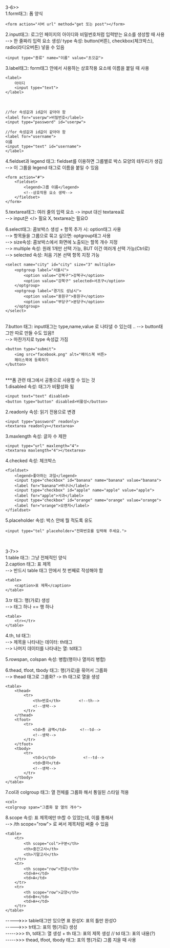 3-6>></br>
1.form태그: 폼 양식</br>

    <form action="서버 url" method="get 또는 post"></form>

2.input태그: 로그인 페이지의 아이디와 비밀번호처럼 입력받는 요소를 생성할 때 사용</br>
--> 한 줄짜리 입력 요소 생성/ type 속성: button(버튼), checkbox(체크박스), radio(라디오버튼) 넣을 수 있음

    <input type="종류" name="이름" value="초깃값">

3.label태그: form태그 안에서 사용하는 상호작용 요소에 이름을 붙일 때 사용</br>

    <label>
        아이디
        <input type="text">
    </label>
</br>

    //for 속성값과 id값이 같아야 함
    <label for="userpw">비밀번호</label>
    <input type="password" id="userpw">

    //for 속성값과 id값이 같아야 함
    <label for="username">
    이름
    <input type="text" id="username">
    </label>


4.fieldset과 legend 태그: fieldset를 이용하면 그룹별로 박스 모양의 테두리가 생김</br>
--> 이 그룹을 legend 태그로 이름을 붙일 수 있음

    <form action="#">
        <fieldset>
            <legend>그룹 이름</legend>
            <!--상호작용 요소 생략-->
        </fieldset>
    </form>


5.textarea태그: 여러 줄의 입력 요소  ->  input 대신 textarea로</br>
--> input은 </> 필요 X, textarea는 필요O</br>


6.select태그: 콤보박스 생성  +  항목 추가 시: option태그 사용</br>
--> 항목들을 그룹으로 묶고 싶으면: optgroup태그 사용 </br>
--> size속성: 콤보박스에서 화면에 노출되는 할목 개수 지정</br>
--> multiple 속성: 원래 1개만 선택 가능, BUT 이건 여러개 선택 가능(Ctrl로)</br>
--> selected 속성: 처음 기본 선택 항목 지정 가능


    <select name="city" id="city" size="3" multiple>
        <optgroup label="서울시">
            <option value="강북구">강북구</option>
            <option value="강북구" selected>서초구</option>
        </optgroup>
        <optgroup label="경기도 성남시">
            <option value="중원구">중원구</option>
            <option value="부당구">분당구</option>
        </optgroup>
    </select>

</br>
7.button 태그: input태그는 type,name,value 로 나타낼 수 있는데 .. --> button태그만 따로 만들 수도 있음!!</br>
--> 마찬가지로 type 속성값 가짐

    <button type="submit">
        <img src="facebook.png" alt="페이스북 버튼>
        페이스북에 등록하기
    </button>

</br>
***폼 관련 태그에서 공통으로 사용할 수 있는 것</br>
1.disabled 속성: 태그가 비활성화 됨</br>
    
    <input text="text" disabled>
    <button type="button" disabled>비활성</button>

2.readonly 속성: 읽기 전용으로 변경</br>

    <input type="password" readonly>
    <textarea readonly></textarea>

3.maxlength 속성: 글자 수 제한</br>

    <input type="url" maxlength="4">
    <textarea maxlength="4"></textarea>

4.checked 속성: 체크박스</br>

    <fieldset>
        <legend>좋아하는 과일</legend>
        <input type="checkbox" id="banana" name="banana" value="banana">
        <label for="banana">바나나</label>
        <input type="checkbox" id="apple" name="apple" value="apple">
        <label for="apple">사과</label>
        <input type="checkbox" id="orange" name="orange" value="orange">
        <label for="orange">오렌지</label>
    </fieldset>


5.placeholder 속성: 박스 안에 뭘 적도록 유도</br>

    <input type="tel" placeholder="전화번호를 입력해 주세요.">


</br></br>
3-7>></br>
1.table 태그: 그냥 전체적인 양식</br>
2.caption 태그: 표 제목</br>
--> 반드시 table 태그 안에서 첫 번째로 작성해야 함

    <table>
        <caption>표 제목</caption>
    </table>

3.tr 태그: 행(가로) 생성</br>
--> 태그 하나 == 행 하나

    <table>
        <tr></tr>
    </table>

4.th, td 태그:</br>
--> 제목을 나타내는 데이터: th태그</br>
--> 나머지 데이터를 나타내는 열: td태그</br>


5.rowspan, colspan 속성: 병합(행이나 열끼리 병합)</br>

6.thead, tfoot, tbody 태그: 행(가로)을 묶어서 그룹화</br>
--> thead 태그로 그룹화? -> th 태그로 열을 생성

    <table>
        <thead>
            <tr>
                <th>번호</th>        <!--th-->
                <!--생략-->
            </tr>
        </thead>
        <tfoot>
            <tr>
                <td>총 금액</td>      <!--td-->
                <!--생략-->
            </tr>
        </tfoot>
        <tbody>
            <tr>
                <td>1</td>            <!--td-->
                <td>콜라</td>
                <!--생략-->
            </tr>
        </tbody>
    </table>


7.col과 colgroup 태그: 열 전체를 그룹화 해서 통일된 스타일 적용

    <col>
    <colgroup span="그룹화 할 열의 개수">


8.scope 속성: 표 제목에만 th할 수 있었는데, 이를 통해서</br>
--> /th scope="row"> 로 써서 제목처럼 써줄 수 있음

    <table>
        <tr>
            <th scope="col">구분</th>
            <th>중간고사</th>
            <th>기말고사</th>
        </tr>
        <tr>
            <th scope="row">전공</th>
            <td>A+</td>
            <td>A</td>
        </tr>
        <tr>
            <th scope="row">교양</th>
            <td>B+</td>
            <td>A+</td>
        </tr>
    </table>


----->>> table태그만 있으면 표 완성X: 표의 틀만 완성O</br>
----->>> tr태그: 표의 행(가로) 생성</br>
----->>> th, td태그: 열 생성  +   th 태그: 표의 제목 생성 // td 태그: 표의 내용(?)</br>
----->>> thead, tfoot, tbody 태그: 표의 행(가로) 그룹 지을 때 사용</br>
